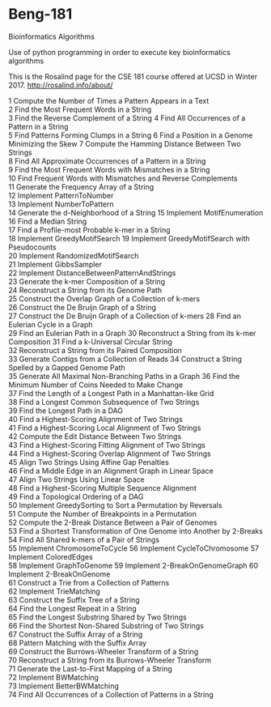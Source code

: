 # Beng-181
Bioinformatics Algorithms 

Use of python programming in order to execute key bioinformatics algorithms 

This is the Rosalind page for the CSE 181 course offered at UCSD in Winter 2017.
http://rosalind.info/about/

1	Compute the Number of Times a Pattern Appears in a Text			
2	Find the Most Frequent Words in a String	
3	Find the Reverse Complement of a String	
4	Find All Occurrences of a Pattern in a String		
5	Find Patterns Forming Clumps in a String
6	Find a Position in a Genome Minimizing the Skew	
7	Compute the Hamming Distance Between Two Strings	
8	Find All Approximate Occurrences of a Pattern in a String	
9	Find the Most Frequent Words with Mismatches in a String	
10	Find Frequent Words with Mismatches and Reverse Complements		 
11	Generate the Frequency Array of a String	
12	Implement PatternToNumber	
13	Implement NumberToPattern		 
14	Generate the d-Neighborhood of a String	
15	Implement MotifEnumeration	
16	Find a Median String	
17	Find a Profile-most Probable k-mer in a String	
18	Implement GreedyMotifSearch	
19	Implement GreedyMotifSearch with Pseudocounts	
20	Implement RandomizedMotifSearch	 
21	Implement GibbsSampler	 
22	Implement DistanceBetweenPatternAndStrings	
23	Generate the k-mer Composition of a String	
24	Reconstruct a String from its Genome Path	
25	Construct the Overlap Graph of a Collection of k-mers	
26	Construct the De Bruijn Graph of a String	
27	Construct the De Bruijn Graph of a Collection of k-mers	
28	Find an Eulerian Cycle in a Graph	
29	Find an Eulerian Path in a Graph
30	Reconstruct a String from its k-mer Composition	
31	Find a k-Universal Circular String	
32	Reconstruct a String from its Paired Composition		 
33	Generate Contigs from a Collection of Reads	
34	Construct a String Spelled by a Gapped Genome Path	
35	Generate All Maximal Non-Branching Paths in a Graph	
36	Find the Minimum Number of Coins Needed to Make Change	
37	Find the Length of a Longest Path in a Manhattan-like Grid		
38	Find a Longest Common Subsequence of Two Strings	
39	Find the Longest Path in a DAG		 
40	Find a Highest-Scoring Alignment of Two Strings	 
41	Find a Highest-Scoring Local Alignment of Two Strings			 
42	Compute the Edit Distance Between Two Strings	
43	Find a Highest-Scoring Fitting Alignment of Two Strings		 
44	Find a Highest-Scoring Overlap Alignment of Two Strings		 
45	Align Two Strings Using Affine Gap Penalties	
46	Find a Middle Edge in an Alignment Graph in Linear Space		
47	Align Two Strings Using Linear Space	 
48	Find a Highest-Scoring Multiple Sequence Alignment	
49	Find a Topological Ordering of a DAG		
50	Implement GreedySorting to Sort a Permutation by Reversals		
51	Compute the Number of Breakpoints in a Permutation	
52	Compute the 2-Break Distance Between a Pair of Genomes	
53	Find a Shortest Transformation of One Genome into Another by 2-Breaks	 
54	Find All Shared k-mers of a Pair of Strings		
55	Implement ChromosomeToCycle
56	Implement CycleToChromosome	
57	Implement ColoredEdges		
58	Implement GraphToGenome	
59	Implement 2-BreakOnGenomeGraph
60	Implement 2-BreakOnGenome	 
61	Construct a Trie from a Collection of Patterns	
62	Implement TrieMatching	
63	Construct the Suffix Tree of a String	 
64	Find the Longest Repeat in a String		
65	Find the Longest Substring Shared by Two Strings			 
66	Find the Shortest Non-Shared Substring of Two Strings	 
67	Construct the Suffix Array of a String		
68	Pattern Matching with the Suffix Array	
69	Construct the Burrows-Wheeler Transform of a String		
70	Reconstruct a String from its Burrows-Wheeler Transform			
71	Generate the Last-to-First Mapping of a String	
72	Implement BWMatching		
73	Implement BetterBWMatching			
74	Find All Occurrences of a Collection of Patterns in a String	
